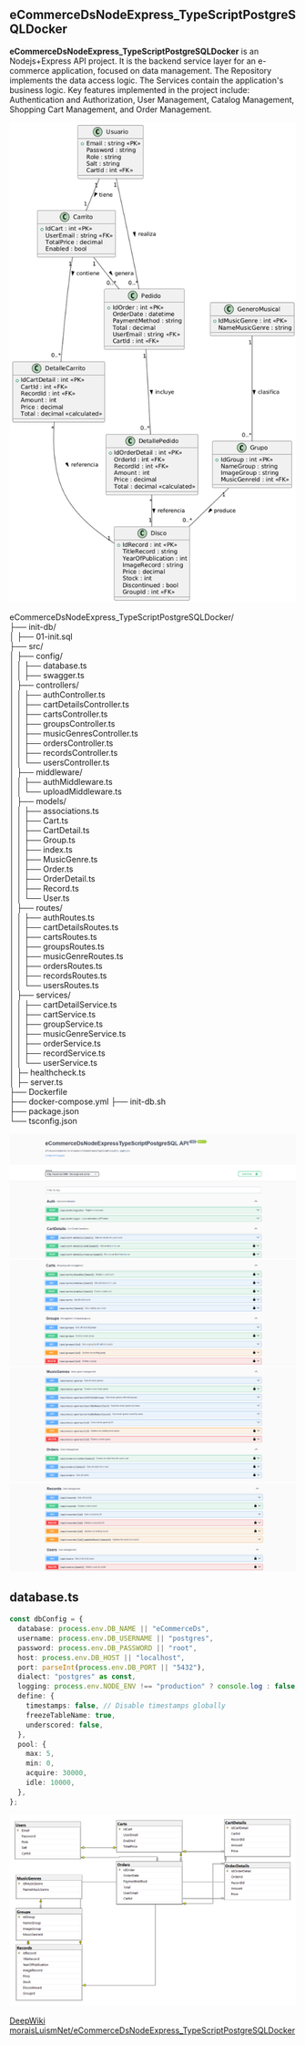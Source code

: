 ## eCommerceDsNodeExpress_TypeScriptPostgreSQLDocker

**eCommerceDsNodeExpress_TypeScriptPostgreSQLDocker** is an Nodejs+Express API project. It is the backend service layer for an e-commerce application, focused on data management. The Repository implements the data access logic. The Services contain the application's business logic. Key features implemented in the project include: Authentication and Authorization, User Management, Catalog Management, Shopping Cart Management, and Order Management.

![eCommerceDs](img/UML.png)

eCommerceDsNodeExpress_TypeScriptPostgreSQLDocker/  
├── init-db/    
│   ├── 01-init.sql    
├── src/      
│   ├── config/     
│   │      ├── database.ts     
│   │      ├── swagger.ts    
│   ├── controllers/     
│   │      ├── authController.ts     
│   │      ├── cartDetailsController.ts    
│   │      ├── cartsController.ts    
│   │      ├── groupsController.ts  
│   │      ├── musicGenresController.ts  
│   │      ├── ordersController.ts  
│   │      ├── recordsController.ts    
│   │      └── usersController.ts    
│   ├── middleware/     
│   │      ├── authMiddleware.ts     
│   │      └── uploadMiddleware.ts   
│   ├── models/    
│   │      ├── associations.ts     
│   │      ├── Cart.ts    
│   │      ├── CartDetail.ts    
│   │      ├── Group.ts    
│   │      ├── index.ts    
│   │      ├── MusicGenre.ts    
│   │      ├── Order.ts    
│   │      ├── OrderDetail.ts    
│   │      ├── Record.ts    
│   │      └── User.ts    
│   ├── routes/     
│   │      ├── authRoutes.ts     
│   │      ├── cartDetailsRoutes.ts    
│   │      ├── cartsRoutes.ts    
│   │      ├── groupsRoutes.ts    
│   │      ├── musicGenreRoutes.ts   
│   │      ├── ordersRoutes.ts   
│   │      ├── recordsRoutes.ts   
│   │      └── usersRoutes.ts    
│   ├── services/     
│   │      ├── cartDetailService.ts     
│   │      ├── cartService.ts    
│   │      ├── groupService.ts    
│   │      ├── musicGenreService.ts    
│   │      ├── orderService.ts   
│   │      ├── recordService.ts   
│   │      └── userService.ts    
│   ├─ healthcheck.ts     
│   ├─ server.ts     
├── Dockerfile  
├── docker-compose.yml 
├── init-db.sh  
├── package.json  
└── tsconfig.json  

![eCommerceDs](img/01.png)
![eCommerceDs](img/02.png)
![eCommerceDs](img/03.png)
![eCommerceDs](img/04.png)


## database.ts
```ts 
const dbConfig = {
  database: process.env.DB_NAME || "eCommerceDs",
  username: process.env.DB_USERNAME || "postgres",
  password: process.env.DB_PASSWORD || "root",
  host: process.env.DB_HOST || "localhost",
  port: parseInt(process.env.DB_PORT || "5432"),
  dialect: "postgres" as const,
  logging: process.env.NODE_ENV !== "production" ? console.log : false,
  define: {
    timestamps: false, // Disable timestamps globally
    freezeTableName: true,
    underscored: false,
  },
  pool: {
    max: 5,
    min: 0,
    acquire: 30000,
    idle: 10000,
  },
};
``` 

![eCommerceDs](img/DB.png)

[DeepWiki moraisLuismNet/eCommerceDsNodeExpress_TypeScriptPostgreSQLDocker](https://deepwiki.com/moraisLuismNet/eCommerceDsNodeExpress_TypeScriptPostgreSQLDocker)
